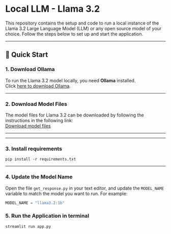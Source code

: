 # Local LLM - Llama 3.2

This repository contains the setup and code to run a local instance of the Llama 3.2 Large Language Model (LLM) or any open source model of your choice. Follow the steps below to set up and start the application.

---

## 🚀 Quick Start

### 1. Download Ollama
To run the Llama 3.2 model locally, you need **Ollama** installed.  
Click [here to download Ollama](https://ollama.com/download).

---

### 2. Download Model Files
The model files for Llama 3.2 can be downloaded by following the instructions in the following link:  
[Download model files](https://github.com/ollama/ollama/blob/main/README.md)

---

---

### 3. Install requirements

```pip install -r requirements.txt```

---

### 4. Update the Model Name
Open the file `get_response.py` in your text editor, and update the `MODEL_NAME` variable to match the model you want to run. For example:
```python
MODEL_NAME = "llama3.2:1b"
```


### 5. Run the Application in terminal
```streamlit run app.py```